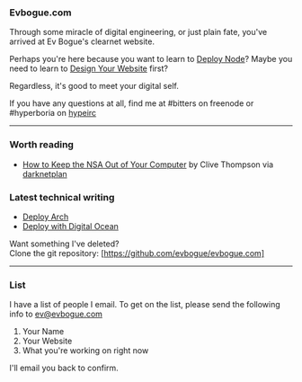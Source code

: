 ### Evbogue.com

Through some miracle of digital engineering, or just plain fate, you've arrived at Ev Bogue's clearnet website. 

Perhaps you're here because you want to learn to [Deploy Node](http://deploy.evbogue.com)? Maybe you need to learn to [Design Your Website](http://design.evbogue.com) first?

Regardless, it's good to meet your digital self. 

If you have any questions at all, find me at #bitters on freenode or #hyperboria on [hypeirc](http://hypeirc.net)

***

### Worth reading

+ [How to Keep the NSA Out of Your Computer](http://www.motherjones.com/politics/2013/08/mesh-internet-privacy-nsa-isp) by Clive Thompson via [darknetplan](http://www.reddit.com/r/darknetplan)

### Latest technical writing

+ [Deploy Arch](http://arch.evbogue.com/)
+ [Deploy with Digital Ocean](/digitalocean)


Want something I've deleted?<br /> Clone the git repository: [https://github.com/evbogue/evbogue.com]

***

### List

I have a list of people I email. To get on the list, please send the following info to [ev@evbogue.com](mailto:ev@evbogue.com) 

1. Your Name
2. Your Website
3. What you're working on right now

I'll email you back to confirm.


